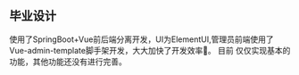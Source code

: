 ## 毕业设计
使用了SpringBoot+Vue前后端分离开发，UI为ElementUI,管理员前端使用了Vue-admin-template脚手架开发，大大加快了开发效率🎉。
目前 仅仅实现基本的功能，其他功能还没有进行完善。
